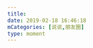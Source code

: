 ```yaml
---
title: 
date: 2019-02-18 16:46:18
mCategories: [说说,朋友圈]
type: moment
---
```


<div id="pics-20190218164618"></div>

<script src="/lib/moment/pics.js"></script>
<script>
var data = [
    {"link": "2019-02-18_000000.jpeg", "type": "shuoshuo"}
];
picsRender(data, "pics-20190218164618");
</script>
